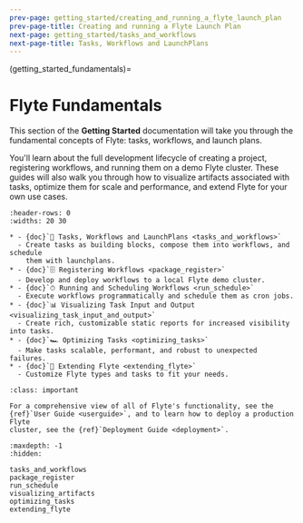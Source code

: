 ```yaml
---
prev-page: getting_started/creating_and_running_a_flyte_launch_plan
prev-page-title: Creating and running a Flyte Launch Plan
next-page: getting_started/tasks_and_workflows
next-page-title: Tasks, Workflows and LaunchPlans
---
```


(getting_started_fundamentals)=

# Flyte Fundamentals

This section of the **Getting Started** documentation will take you through the
fundamental concepts of Flyte: tasks, workflows, and launch plans.

You'll learn about the full development lifecycle of creating a project,
registering workflows, and running them on a demo Flyte cluster. These
guides will also walk you through how to visualize artifacts associated with
tasks, optimize them for scale and performance, and extend Flyte for your own
use cases.

```{list-table}
:header-rows: 0
:widths: 20 30

* - {doc}`🔀 Tasks, Workflows and LaunchPlans <tasks_and_workflows>`
  - Create tasks as building blocks, compose them into workflows, and schedule
    them with launchplans.
* - {doc}`🗄 Registering Workflows <package_register>`
  - Develop and deploy workflows to a local Flyte demo cluster.
* - {doc}`⏱ Running and Scheduling Workflows <run_schedule>`
  - Execute workflows programmatically and schedule them as cron jobs.
* - {doc}`📊 Visualizing Task Input and Output <visualizing_task_input_and_output>`
  - Create rich, customizable static reports for increased visibility into tasks.
* - {doc}`🏎 Optimizing Tasks <optimizing_tasks>`
  - Make tasks scalable, performant, and robust to unexpected failures.
* - {doc}`🔌 Extending Flyte <extending_flyte>`
  - Customize Flyte types and tasks to fit your needs.
```

```{admonition} Learn more
:class: important

For a comprehensive view of all of Flyte's functionality, see the
{ref}`User Guide <userguide>`, and to learn how to deploy a production Flyte
cluster, see the {ref}`Deployment Guide <deployment>`.
```

```{toctree}
:maxdepth: -1
:hidden:

tasks_and_workflows
package_register
run_schedule
visualizing_artifacts
optimizing_tasks
extending_flyte
```

